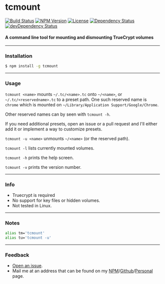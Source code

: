 # tcmount

[![Build Status](https://travis-ci.org/danyshaanan/tcmount.png)](https://travis-ci.org/danyshaanan/tcmount)
[![NPM Version](https://img.shields.io/npm/v/tcmount.svg?style=flat)](https://npmjs.org/package/tcmount)
[![License](http://img.shields.io/npm/l/tcmount.svg?style=flat)](LICENSE)
[![Dependency Status](https://david-dm.org/danyshaanan/tcmount.svg)](https://david-dm.org/danyshaanan/tcmount)
[![devDependency Status](https://david-dm.org/danyshaanan/tcmount/dev-status.svg)](https://david-dm.org/danyshaanan/tcmount#info=devDependencies)
#### A command line tool for mounting and dismounting TrueCrypt volumes

* * *
### Installation
```bash
$ npm install -g tcmount
```

* * *
### Usage

`tcmount <name>` mounts `~/.tc/<name>.tc` onto `~/<name>`, or `~/.tc/<reservedname>.tc` to a preset path. One such reserved name is `chrome` which is mounted on `~/Library/Application Support/Google/Chrome`.

Other reserved names can by seen with `tcmount -h`.

If you need additional presets, open an issue or a pull request and I'll either add it or implement a way to customize presets.


`tcmount -u <name>` unmounts `~/<name>` (or the reserved path).

`tcmount -l` lists currently mounted volumes.

`tcmount -h` prints the help screen.

`tcmount -v` prints the version number.

* * *
### Info
* Truecrypt is required
* No support for key files or hidden volumes.
* Not tested in Linux.

* * *
### Notes

```bash
alias tm='tcmount'
alias tu='tcmount -u'
```

* * *
### Feedback
* [Open an issue](https://github.com/danyshaanan/tcmount/issues).
* Mail me at an address that can be found on my [NPM](https://www.npmjs.org/~danyshaanan)/[Github](https://github.com/danyshaanan)/[Personal](http://danyshaanan.com/) page.
